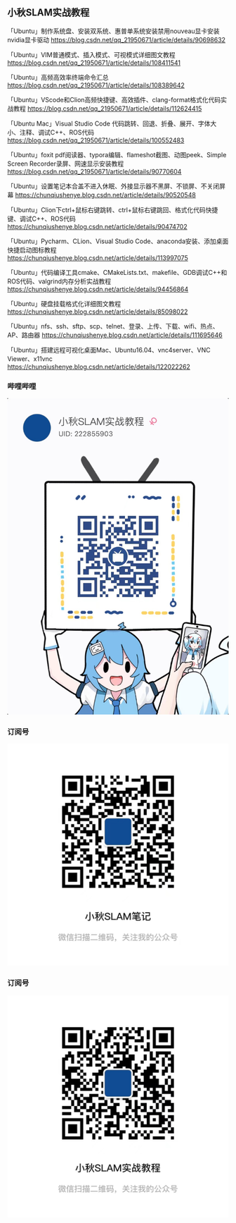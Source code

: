 ## 小秋SLAM实战教程


「Ubuntu」制作系统盘、安装双系统、惠普单系统安装禁用nouveau显卡安装nvidia显卡驱动
https://blog.csdn.net/qq_21950671/article/details/90698632

「Ubuntu」VIM普通模式、插入模式、可视模式详细图文教程
https://blog.csdn.net/qq_21950671/article/details/108411541


「Ubuntu」高频高效率终端命令汇总
https://blog.csdn.net/qq_21950671/article/details/108389642


「Ubuntu」VScode和Clion高频快捷键、高效插件、clang-format格式化代码实战教程
https://blog.csdn.net/qq_21950671/article/details/112624415


「Ubuntu Mac」Visual Studio Code 代码跳转、回退、折叠、展开、字体大小、注释、调试C++、ROS代码
https://blog.csdn.net/qq_21950671/article/details/100552483


「Ubuntu」foxit pdf阅读器、typora编辑、flameshot截图、动图peek、Simple Screen Recorder录屏、网速显示安装教程
https://blog.csdn.net/qq_21950671/article/details/90770604


「Ubuntu」设置笔记本合盖不进入休眠、外接显示器不黑屏、不锁屏、不关闭屏幕
https://chunqiushenye.blog.csdn.net/article/details/90520548


「Ubuntu」Clion下ctrl+鼠标右键跳转、ctrl+鼠标右键跳回、格式化代码快捷键、调试C++、ROS代码
https://chunqiushenye.blog.csdn.net/article/details/90474702


「Ubuntu」Pycharm、CLion、Visual Studio Code、anaconda安装、添加桌面快捷启动图标教程
https://chunqiushenye.blog.csdn.net/article/details/113997075


「Ubuntu」代码编译工具cmake、CMakeLists.txt、makefile、GDB调试C++和ROS代码、valgrind内存分析实战教程
https://chunqiushenye.blog.csdn.net/article/details/94456864


「Ubuntu」硬盘挂载格式化详细图文教程
https://chunqiushenye.blog.csdn.net/article/details/85098022


「Ubuntu」nfs、ssh、sftp、scp、telnet、登录、上传、下载、wifi、热点、AP、路由器
https://chunqiushenye.blog.csdn.net/article/details/111695646


「Ubuntu」搭建远程可视化桌面Mac、Ubuntu16.04、vnc4server、VNC Viewer、x11vnc
https://chunqiushenye.blog.csdn.net/article/details/122022262


### 哔哩哔哩
![](./iamge/bilibili.jpg)

### 订阅号
![](./iamge/xiaoqiuslambiji.jpg)

### 订阅号
![](./iamge/xiaoqiuslamshizhanjiaocheng.jpg)


